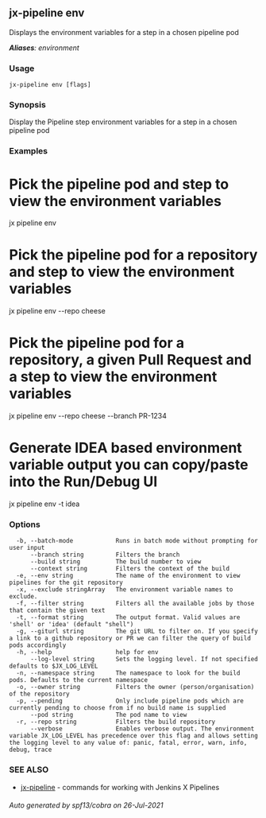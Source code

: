 ## jx-pipeline env

Displays the environment variables for a step in a chosen pipeline pod

***Aliases**: environment*

### Usage

```
jx-pipeline env [flags]
```

### Synopsis

Display the Pipeline step environment variables for a step in a chosen pipeline pod

### Examples

  # Pick the pipeline pod and step to view the environment variables
  jx pipeline env
  
  # Pick the pipeline pod for a repository and step to view the environment variables
  jx pipeline env --repo cheese
  
  # Pick the pipeline pod for a repository, a given Pull Request and a step to view the environment variables
  jx pipeline env --repo cheese --branch PR-1234
  
  # Generate IDEA based environment variable output you can copy/paste into the Run/Debug UI
  jx pipeline env -t idea

### Options

```
  -b, --batch-mode            Runs in batch mode without prompting for user input
      --branch string         Filters the branch
      --build string          The build number to view
      --context string        Filters the context of the build
  -e, --env string            The name of the environment to view pipelines for the git repository
  -x, --exclude stringArray   The environment variable names to exclude.
  -f, --filter string         Filters all the available jobs by those that contain the given text
  -t, --format string         The output format. Valid values are 'shell' or 'idea' (default "shell")
  -g, --giturl string         The git URL to filter on. If you specify a link to a github repository or PR we can filter the query of build pods accordingly
  -h, --help                  help for env
      --log-level string      Sets the logging level. If not specified defaults to $JX_LOG_LEVEL
  -n, --namespace string      The namespace to look for the build pods. Defaults to the current namespace
  -o, --owner string          Filters the owner (person/organisation) of the repository
  -p, --pending               Only include pipeline pods which are currently pending to choose from if no build name is supplied
      --pod string            The pod name to view
  -r, --repo string           Filters the build repository
      --verbose               Enables verbose output. The environment variable JX_LOG_LEVEL has precedence over this flag and allows setting the logging level to any value of: panic, fatal, error, warn, info, debug, trace
```

### SEE ALSO

* [jx-pipeline](jx-pipeline.md)	 - commands for working with Jenkins X Pipelines

###### Auto generated by spf13/cobra on 26-Jul-2021
